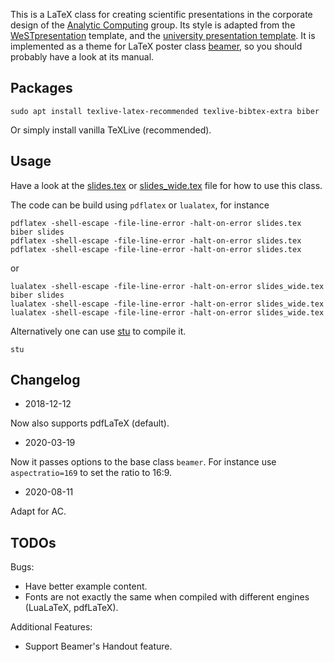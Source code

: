 This is a LaTeX class for creating scientific presentations in the corporate design of the
[Analytic Computing](https://www.ipvs.uni-stuttgart.de/departments/ac/) group.
Its style is adapted from the 
[WeSTpresentation](https://github.com/Institute-Web-Science-and-Technologies/WeSTpresentation) template,
and the [university presentation template](https://www.beschaeftigte.uni-stuttgart.de/uni-services/oeffentlichkeitsarbeit/corporate-design/download-vorlagen).
It is implemented as a theme for LaTeX poster class
[beamer](https://www.ctan.org/pkg/beamer), so you should probably
have a look at its manual.

## Packages

    sudo apt install texlive-latex-recommended texlive-bibtex-extra biber

Or simply install vanilla TeXLive (recommended).

## Usage

Have a look at the [slides.tex](slides.tex) or [slides_wide.tex](slides_wide.tex) file for how to use this class.

The code can be build using `pdflatex` or `lualatex`, for instance

    pdflatex -shell-escape -file-line-error -halt-on-error slides.tex
    biber slides
    pdflatex -shell-escape -file-line-error -halt-on-error slides.tex
    pdflatex -shell-escape -file-line-error -halt-on-error slides.tex

or

    lualatex -shell-escape -file-line-error -halt-on-error slides_wide.tex
    biber slides
    lualatex -shell-escape -file-line-error -halt-on-error slides_wide.tex
    lualatex -shell-escape -file-line-error -halt-on-error slides_wide.tex
    
Alternatively one can use [stu](https://github.com/kunegis/stu) to compile it.

    stu
    
## Changelog

- 2018-12-12

Now also supports pdfLaTeX (default).

- 2020-03-19

Now it passes options to the base class `beamer`. For instance use `aspectratio=169` to set the ratio to 16:9.

- 2020-08-11

Adapt for AC.

## TODOs

Bugs:

- Have better example content.
- Fonts are not exactly the same when compiled with different engines (LuaLaTeX, pdfLaTeX).

Additional Features:

- Support Beamer's Handout feature.
